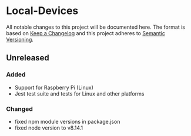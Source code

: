 # Local-Devices

All notable changes to this project will be documented here. The format is based
on [Keep a Changelog](http://keepachangelog.com/en/1.0.0/) and this project
adheres to [Semantic Versioning](http://semver.org/spec/v2.0.0.html).

## Unreleased

### Added

- Support for Raspberry Pi (Linux)
- Jest test suite and tests for Linux and other platforms
  
### Changed

- fixed npm module versions in package.json
- fixed node version to v8.14.1